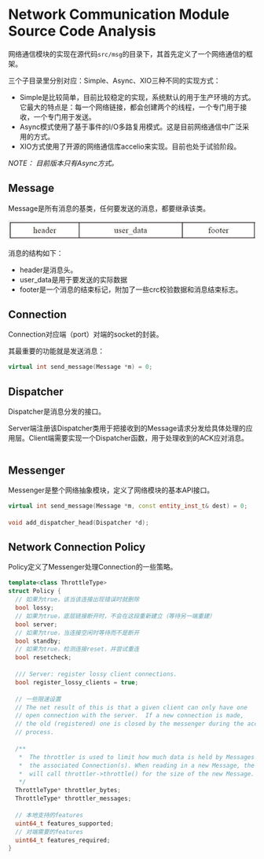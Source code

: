 # Network Communication Module Source Code Analysis

网络通信模块的实现在源代码`src/msg`的目录下，其首先定义了一个网络通信的框架。

三个子目录里分别对应：Simple、Async、XIO三种不同的实现方式：
* Simple是比较简单，目前比较稳定的实现，系统默认的用于生产环境的方式。它最大的特点是：每一个网络链接，都会创建两个的线程，一个专门用于接收，一个专门用于发送。
* Async模式使用了基于事件的I/O多路复用模式。这是目前网络通信中广泛采用的方式。
* XIO方式使用了开源的网络通信库accelio来实现。目前也处于试验阶段。

*NOTE： 目前版本只有Async方式。*

## Message

Message是所有消息的基类，任何要发送的消息，都要继承该类。

![F1](./F1.png)

消息的结构如下：
* header是消息头。
* user_data是用于要发送的实际数据
* footer是一个消息的结束标记，附加了一些crc校验数据和消息结束标志。

## Connection

Connection对应端（port）对端的socket的封装。

其最重要的功能就是发送消息：

```cpp
virtual int send_message(Message *m) = 0;
```

## Dispatcher

Dispatcher是消息分发的接口。

Server端注册该Dispatcher类用于把接收到的Message请求分发给具体处理的应用层。Client端需要实现一个Dispatcher函数，用于处理收到的ACK应对消息。

```cpp

```

## Messenger

Messenger是整个网络抽象模块，定义了网络模块的基本API接口。

```cpp
virtual int send_message(Message *m, const entity_inst_t& dest) = 0;

void add_dispatcher_head(Dispatcher *d);
```

## Network Connection Policy

Policy定义了Messenger处理Connection的一些策略。

```cpp
template<class ThrottleType>
struct Policy {
  // 如果为true，该当该连接出现错误时就删除
  bool lossy;
  // 如果为true，底层链接断开时，不会在这段重新建立（等待另一端重建）
  bool server;
  // 如果为true，当连接空闲时等待而不是断开
  bool standby;
  // 如果为true，检测连接reset，并尝试重连
  bool resetcheck;

  /// Server: register lossy client connections.
  bool register_lossy_clients = true;

  // 一些限速设置
  // The net result of this is that a given client can only have one
  // open connection with the server.  If a new connection is made,
  // the old (registered) one is closed by the messenger during the accept
  // process.

  /**
   *  The throttler is used to limit how much data is held by Messages from
   *  the associated Connection(s). When reading in a new Message, the Messenger
   *  will call throttler->throttle() for the size of the new Message.
   */
  ThrottleType* throttler_bytes;
  ThrottleType* throttler_messages;

  // 本地支持的features
  uint64_t features_supported;
  // 对端需要的features
  uint64_t features_required;
}
```